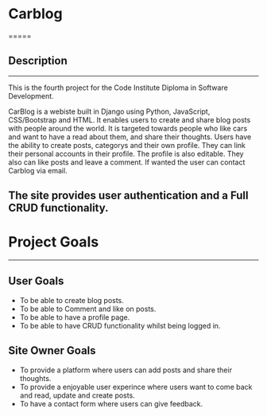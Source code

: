 # Carblog 
=====
## Description 
------
This is the fourth project for the Code Institute Diploma in Software Development.

CarBlog is a webiste built in Django using Python, JavaScript, CSS/Bootstrap and HTML. 
It enables users to create and share blog posts with people around the world. It is targeted towards people who like cars and want to have a read about them, and share their thoughts. Users have the ability to create posts, categorys and their own profile. They can link their personal accounts in their profile. The profile is also editable.  They also can like posts and leave a comment. If wanted the user can contact Carblog via email.

The site provides user authentication and a Full CRUD functionality.
----
# Project Goals
---- 
## User Goals 
* To be able to create blog posts. 
* To be able to Comment and like on posts. 
* To be able to have a profile page. 
* To be able to have CRUD functionality whilst being logged in. 

## Site Owner Goals
* To provide a platform where users can add posts and share their thoughts.
* To provide a enjoyable user experince where users want to come back and read, update and create posts. 
* To have a contact form where users can give feedback. 
